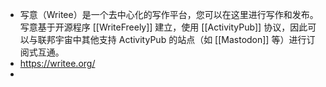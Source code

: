 - 写意（Writee）是一个去中心化的写作平台，您可以在这里进行写作和发布。写意基于开源程序 [[WriteFreely]] 建立，使用 [[ActivityPub]] 协议，因此可以与联邦宇宙中其他支持 ActivityPub 的站点（如 [[Mastodon]] 等）进行订阅式互通。
- https://writee.org/
-